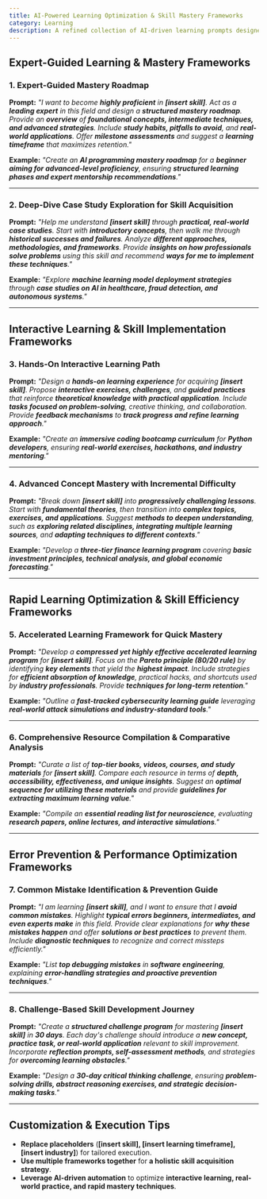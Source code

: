 ```yaml
---
title: AI-Powered Learning Optimization & Skill Mastery Frameworks  
category: Learning 
description: A refined collection of AI-driven learning prompts designed to accelerate mastery, deepen understanding, and optimize skill acquisition across various domains.
---
```

## **Expert-Guided Learning & Mastery Frameworks**

### **1. Expert-Guided Mastery Roadmap**

**Prompt:**
*"I want to become **highly proficient** in **[insert skill]**.
Act as a **leading expert** in this field and design a **structured mastery roadmap**.
Provide an **overview** of **foundational concepts, intermediate techniques, and advanced strategies**.
Include **study habits, pitfalls to avoid**, and **real-world applications**.
Offer **milestone assessments** and suggest a **learning timeframe** that maximizes retention."*

**Example:**
*"Create an **AI programming mastery roadmap** for a **beginner aiming for advanced-level proficiency**, ensuring **structured learning phases and expert mentorship recommendations**."*

---

### **2. Deep-Dive Case Study Exploration for Skill Acquisition**

**Prompt:**
*"Help me understand **[insert skill]** through **practical, real-world case studies**.
Start with **introductory concepts**, then walk me through **historical successes and failures**.
Analyze **different approaches, methodologies, and frameworks**.
Provide **insights on how professionals solve problems** using this skill and recommend **ways for me to implement these techniques**."*

**Example:**
*"Explore **machine learning model deployment strategies** through **case studies on AI in healthcare, fraud detection, and autonomous systems**."*

---

## **Interactive Learning & Skill Implementation Frameworks**

### **3. Hands-On Interactive Learning Path**

**Prompt:**
*"Design a **hands-on learning experience** for acquiring **[insert skill]**.
Propose **interactive exercises, challenges**, and **guided practices** that reinforce **theoretical knowledge with practical application**.
Include **tasks focused on problem-solving**, creative thinking, and collaboration.
Provide **feedback mechanisms** to **track progress and refine learning approach**."*

**Example:**
*"Create an **immersive coding bootcamp curriculum** for **Python developers**, ensuring **real-world exercises, hackathons, and industry mentoring**."*

---

### **4. Advanced Concept Mastery with Incremental Difficulty**

**Prompt:**
*"Break down **[insert skill]** into **progressively challenging lessons**.
Start with **fundamental theories**, then transition into **complex topics, exercises, and applications**.
Suggest **methods to deepen understanding**, such as **exploring related disciplines, integrating multiple learning sources**, and **adapting techniques to different contexts**."*

**Example:**
*"Develop a **three-tier finance learning program** covering **basic investment principles, technical analysis, and global economic forecasting**."*

---

## **Rapid Learning Optimization & Skill Efficiency Frameworks**

### **5. Accelerated Learning Framework for Quick Mastery**

**Prompt:**
*"Develop a **compressed yet highly effective accelerated learning program** for **[insert skill]**.
Focus on the **Pareto principle (80/20 rule)** by identifying **key elements** that yield the **highest impact**.
Include strategies for **efficient absorption of knowledge**, practical hacks, and shortcuts used by **industry professionals**.
Provide **techniques for long-term retention**."*

**Example:**
*"Outline a **fast-tracked cybersecurity learning guide** leveraging **real-world attack simulations and industry-standard tools**."*

---

### **6. Comprehensive Resource Compilation & Comparative Analysis**

**Prompt:**
*"Curate a list of **top-tier books, videos, courses, and study materials** for **[insert skill]**.
Compare each resource in terms of **depth, accessibility, effectiveness, and unique insights**.
Suggest an **optimal sequence for utilizing these materials** and provide **guidelines for extracting maximum learning value**."*

**Example:**
*"Compile an **essential reading list for neuroscience**, evaluating **research papers, online lectures, and interactive simulations**."*

---

## **Error Prevention & Performance Optimization Frameworks**

### **7. Common Mistake Identification & Prevention Guide**

**Prompt:**
*"I am learning **[insert skill]**, and I want to ensure that I **avoid common mistakes**.
Highlight **typical errors beginners, intermediates, and even experts make** in this field.
Provide clear explanations for **why these mistakes happen** and offer **solutions or best practices** to prevent them.
Include **diagnostic techniques** to recognize and correct missteps efficiently."*

**Example:**
*"List **top debugging mistakes** in **software engineering**, explaining **error-handling strategies and proactive prevention techniques**."*

---

### **8. Challenge-Based Skill Development Journey**

**Prompt:**
*"Create a **structured challenge program** for mastering **[insert skill]** in **30 days**.
Each day's challenge should introduce a **new concept, practice task, or real-world application** relevant to skill improvement.
Incorporate **reflection prompts, self-assessment methods**, and strategies for **overcoming learning obstacles**."*

**Example:**
*"Design a **30-day critical thinking challenge**, ensuring **problem-solving drills, abstract reasoning exercises, and strategic decision-making tasks**."*

---

## **Customization & Execution Tips**

- **Replace placeholders** (**[insert skill], [insert learning timeframe], [insert industry]**) for tailored execution.
- **Use multiple frameworks together** for **a holistic skill acquisition strategy**.
- **Leverage AI-driven automation** to optimize **interactive learning, real-world practice, and rapid mastery techniques**.
